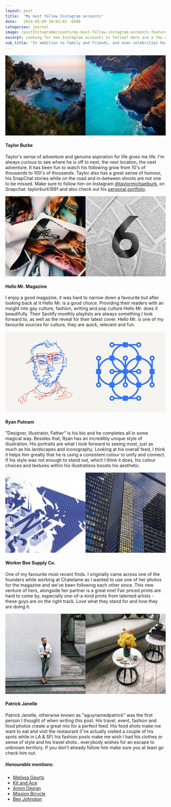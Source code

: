 ```yaml
---
layout: post
title:  "My must follow Instagram accounts"
date:   2016-05-09 10:03:02 -0500
categories: journal
image: /postInstagramAccounts/my-must-follow-instagram-accounts-featured.jpg
excerpt: Looking for new Instagram accounts to follow? Here are a few of my favourites that I follow and also some honourable mentions.
sub_title: "In addition to family and friends, and even celebrities here is my must follow list."
---
```


<div class="postImg">
  <a href="https://www.instagram.com/taylormichaelburk/">
    <img src="/img/postInstagramAccounts/my-must-follow-instagram-accounts-taylormichaelburk-4.jpg" />
  </a>
</div>

#### Taylor Burke

Taylor's sense of adventure and genuine aspiration for life gives me life. I'm always curious to see where he is off to next, the next location, the next adventure. It has been fun to watch his following grow from 10's of thousands to 100's of thousands. Taylor also has a great sense of humour, his SnapChat stories while on the road and in-between shoots are not one to be missed. Make sure to follow him on Instagram [@taylormichaelburk](https://www.instagram.com/taylormichaelburk/), on Snapchat: taylorburk1991 and also check out his [personal portfolio](http://www.taylorburk.com).

<div class="postImg">
  <a href="https://www.instagram.com/hellomr/">
    <img src="/img/postInstagramAccounts/my-must-follow-instagram-accounts-hellomr-3.jpg" />
  </a>
</div>

#### Hello Mr. Magazine

I enjoy a good magazine, it was hard to narrow down a favourite but after looking back at it Hello Mr. is a good choice. Providing their readers with an insight into gay culture, fashion, writing and pop culture Hello Mr. does it beautifully. Their Spotify monthly playlists are always something I look forward to, as well as the reveal for their latest cover. Hello Mr. is one of my favourite sources for culture, they are quick, relevant and fun.

<div class="postImg">
  <a href="https://www.instagram.com/ryanputnam/">
    <img src="/img/postInstagramAccounts/my-must-follow-instagram-accounts-ryanputnam-2.jpg" />
  </a>
</div>

#### Ryan Putnam

"Designer, Illustrator, Father" is his bio and he completes all in some magical way. Besides that, Ryan has an incredibly unique style of illustration. His portraits are what I look forward to seeing most, just as much as his landscapes and iconography. Looking at his overall feed, I think it helps him greatly that he is using a consistent colour to unify and connect. If his style was not enough to stand out, which I think it does, his colour choices and textures within his illustrations boosts his aesthetic.

<div class="postImg">
  <a href="https://www.instagram.com/workerbeesupply/">
    <img src="/img/postInstagramAccounts/my-must-follow-instagram-accounts-workerbeesupply-1.jpg" />
  </a>
</div>

#### Worker Bee Supply Co.

One of my favourite most recent finds. I originally came across one of the founders while working at Chatelaine as I wanted to use one of her photos for the magazine and we've been following each other since. This new venture of hers, alongside her partner is a great one! Fair priced prints are hard to come by, especially one-of-a-kind prints from talented artists - these guys are on the right track. Love what they stand for and how they are doing it.

<div class="postImg">
  <a href="https://www.instagram.com/aguynamedpatrick/">
    <img src="/img/postInstagramAccounts/my-must-follow-instagram-accounts-aguynamedpatrick-1.jpg" />
  </a>
</div>

#### Patrick Janelle

Patrick Janelle, otherwise known as "aguynamedpatrick" was the first person I thought of when writing this post. His travel, event, fashion and food photos create a great mix for a perfect feed. His food shots make me want to eat and visit the restaurant (I've actually visited a couple of his spots while in LA & SF) his fashion posts make me wish I had his clothes or sense of style and his travel shots.. everybody wishes for an escape to unknown territory. If you don't already follow him make sure you at least go check him out.

##### Honourable mentions:

- [Melissa Geurts](https://www.instagram.com/melissageurts/)
- [Kit and Ace](https://www.instagram.com/kitandace/)
- [Aninn Design](https://www.instagram.com/aninndesign/)
- [Mission Bicycle](https://www.instagram.com/missionbicycle/)
- [Ben Johnston](https://www.instagram.com/benjohnston25/)
